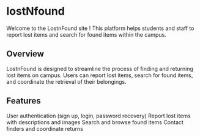 # lostNfound

Welcome to the LostnFound site ! This platform helps students and staff to report lost items and search for found items within the campus.

## Overview
LostnFound is designed to streamline the process of finding and returning lost items on campus. Users can report lost items, search for found items, and coordinate the retrieval of their belongings.

## Features
User authentication (sign up, login, password recovery)
Report lost items with descriptions and images
Search and browse found items
Contact finders and coordinate returns
